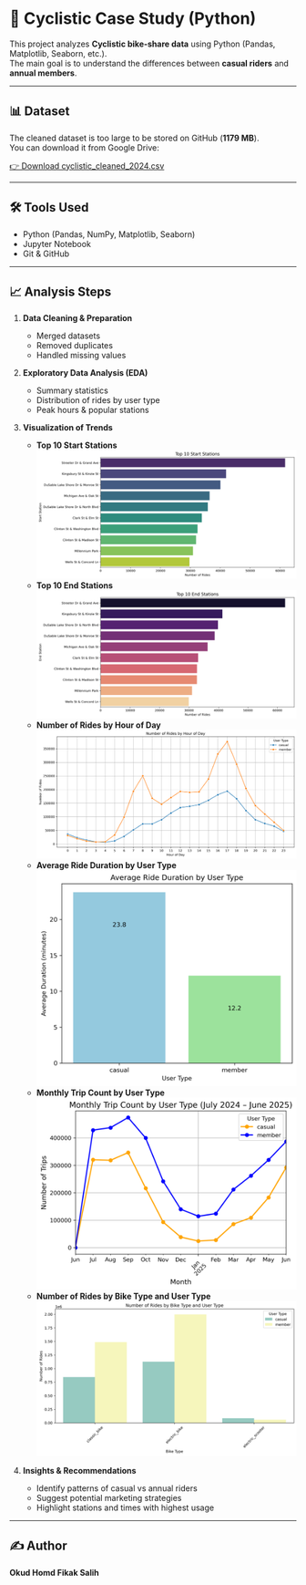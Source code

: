 # 🚴 Cyclistic Case Study (Python)

This project analyzes **Cyclistic bike-share data** using Python (Pandas, Matplotlib, Seaborn, etc.).  
The main goal is to understand the differences between **casual riders** and **annual members**.

---

## 📊 Dataset
The cleaned dataset is too large to be stored on GitHub (**1179 MB**).  
You can download it from Google Drive:  

[👉 Download cyclistic_cleaned_2024.csv](https://drive.google.com/file/d/1dpJKrFy1JskcE-PSYsPI7VnAlQefY2d6/view?usp=drive_link)

---

## 🛠️ Tools Used
- Python (Pandas, NumPy, Matplotlib, Seaborn)  
- Jupyter Notebook  
- Git & GitHub  

---

## 📈 Analysis Steps

1. **Data Cleaning & Preparation**  
   - Merged datasets  
   - Removed duplicates  
   - Handled missing values  

2. **Exploratory Data Analysis (EDA)**  
   - Summary statistics  
   - Distribution of rides by user type  
   - Peak hours & popular stations  

3. **Visualization of Trends**  
   - **Top 10 Start Stations**  
     ![Top 10 Start Stations](charts/Top%2010%20Start%20Stations.png)  
   - **Top 10 End Stations**  
     ![Top 10 End Stations](charts/Top%2010%20End%20Stations.png)  
   - **Number of Rides by Hour of Day**  
     ![Rides by Hour](charts/Number%20of%20Rides%20by%20Hour%20of%20Day.png)  
   - **Average Ride Duration by User Type**  
     ![Average Ride Duration](charts/Average%20Ride%20Duration%20by%20User%20Type.png)  
   - **Monthly Trip Count by User Type**  
     ![Monthly Trips](charts/Monthly%20Trip%20Count%20by%20User%20Type.png)  
   - **Number of Rides by Bike Type and User Type**  
     ![Rides by Bike Type](charts/Number%20of%20Rides%20by%20Bike%20Type%20and%20User%20Type.png)  

4. **Insights & Recommendations**  
   - Identify patterns of casual vs annual riders  
   - Suggest potential marketing strategies  
   - Highlight stations and times with highest usage  

---

## ✍️ Author
**Okud Homd Fikak Salih**  


